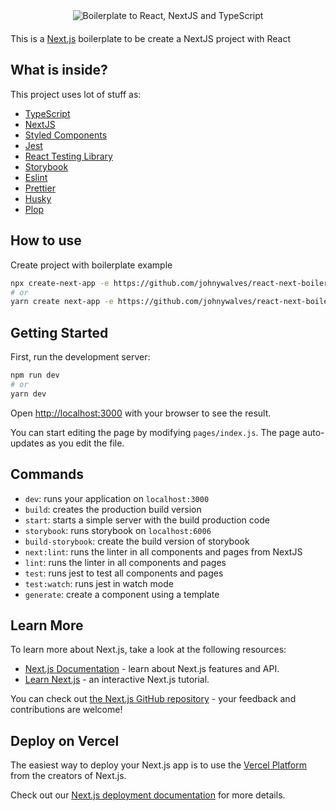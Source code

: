 <picture style="display:flex;align-items:center;justify-content:center;margin:0 0 20px;">
    <img src="https://raw.githubusercontent.com/johnywalves/react-next-boilerplate/main/public/img/logo-gh.svg" alt="Boilerplate to React, NextJS and TypeScript" />
</picture>

This is a [Next.js](https://nextjs.org/) boilerplate to be create a NextJS project with React

## What is inside?

This project uses lot of stuff as:

- [TypeScript](https://www.typescriptlang.org/)
- [NextJS](https://nextjs.org/)
- [Styled Components](https://styled-components.com/)
- [Jest](https://jestjs.io/)
- [React Testing Library](https://testing-library.com/docs/react-testing-library/intro)
- [Storybook](https://storybook.js.org/)
- [Eslint](https://eslint.org/)
- [Prettier](https://prettier.io/)
- [Husky](https://github.com/typicode/husky)
- [Plop](https://github.com/plopjs/plop)

## How to use

Create project with boilerplate example

```bash
npx create-next-app -e https://github.com/johnywalves/react-next-boilerplate
# or
yarn create next-app -e https://github.com/johnywalves/react-next-boilerplate
```

## Getting Started

First, run the development server:

```bash
npm run dev
# or
yarn dev
```

Open [http://localhost:3000](http://localhost:3000) with your browser to see the result.

You can start editing the page by modifying `pages/index.js`. The page auto-updates as you edit the file.

## Commands

- `dev`: runs your application on `localhost:3000`
- `build`: creates the production build version
- `start`: starts a simple server with the build production code
- `storybook`: runs storybook on `localhost:6006`
- `build-storybook`: create the build version of storybook
- `next:lint`: runs the linter in all components and pages from NextJS
- `lint`: runs the linter in all components and pages
- `test`: runs jest to test all components and pages
- `test:watch`: runs jest in watch mode
- `generate`: create a component using a template

## Learn More

To learn more about Next.js, take a look at the following resources:

- [Next.js Documentation](https://nextjs.org/docs) - learn about Next.js features and API.
- [Learn Next.js](https://nextjs.org/learn) - an interactive Next.js tutorial.

You can check out [the Next.js GitHub repository](https://github.com/vercel/next.js/) - your feedback and contributions are welcome!

## Deploy on Vercel

The easiest way to deploy your Next.js app is to use the [Vercel Platform](https://vercel.com/import?utm_medium=default-template&filter=next.js&utm_source=create-next-app&utm_campaign=create-next-app-readme) from the creators of Next.js.

Check out our [Next.js deployment documentation](https://nextjs.org/docs/deployment) for more details.
